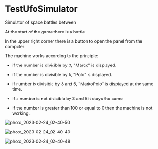 # TestUfoSimulator


Simulator of space battles between

At the start of the game there is a battle.

In the upper right corner there is a button to open the panel from the computer

The machine works according to the principle:

- if the number is divisible by 3, "Marco" is displayed.

- if the number is divisible by 5, "Polo" is displayed.

- if number is divisible by 3 and 5, "MarkoPolo" is displayed at the same time.

- If a number is not divisible by 3 and 5 it stays the same.

- If the number is greater than 100 or equal to 0 then the machine is not working.

![photo_2023-02-24_02-40-50](https://user-images.githubusercontent.com/122678486/221056294-0a674eb5-edc8-49ac-83d7-f2b4632d0cb3.jpg)

![photo_2023-02-24_02-40-49](https://user-images.githubusercontent.com/122678486/221056309-10d14abd-65cb-4424-a8b7-77abca841b74.jpg)

![photo_2023-02-24_02-40-48](https://user-images.githubusercontent.com/122678486/221056331-dc39399f-aa66-4d5c-8ffe-d655d4a0319e.jpg)
